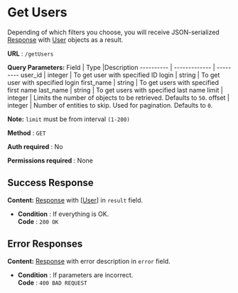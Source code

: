 # Get Users

Depending of which filters you choose, you will receive JSON-serialized [Response](../types/response.md) with [User](../types/user.md) objects as a result.

**URL** : `/getUsers`

**Query Parameters:** 
Field | Type |Description
---------- | ------------- | ---------
user_id | integer | To get user with specified ID
login | string | To get user with specified login 
first_name | string | To get users with specified first name 
last_name | string | To get users with specified last name
limit | integer | Limits the number of objects to be retrieved. Defaults to `50`.
offset | integer | Number of entities to skip. Used for pagination. Defaults to `0`.

**Note:**
`limit` must be from interval `(1-200)`

**Method** : `GET`

**Auth required** : No

**Permissions required** : None

## Success Response

**Content:** [Response](../types/response.md) with [[User](../types/user.md)] in `result` field.

* **Condition** : If everything is OK.  
**Code** : `200 OK`

## Error Responses

**Content:** [Response](../types/response.md) with error description in `error` field.

* **Condition** : If parameters are incorrect.  
**Code** : `400 BAD REQUEST`



